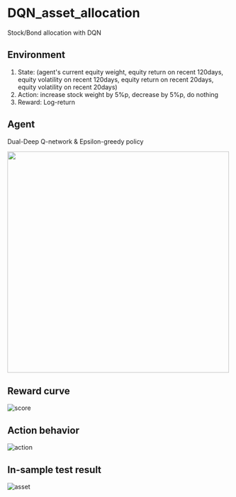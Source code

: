 # DQN_asset_allocation
Stock/Bond allocation with DQN
## Environment
1. State: (agent's current equity weight, equity return on recent 120days, equity volatility on recent 120days, equity return on recent 20days, equity volatility on recent 20days)
2. Action: increase stock weight by 5%p, decrease by 5%p, do nothing
3. Reward: Log-return

## Agent
Dual-Deep Q-network & Epsilon-greedy policy

<img src="https://user-images.githubusercontent.com/73049948/133425142-6e2c212d-bfca-46e2-8530-bd8d7c7b17a3.PNG" width="500">

## Reward curve
![score](https://user-images.githubusercontent.com/73049948/133425385-b0d5f260-c3d3-4174-9019-ab8f379f8ec0.PNG)

## Action behavior
![action](https://user-images.githubusercontent.com/73049948/133425424-9b5c151b-74a8-46cd-834c-846f4a3cc588.PNG)

## In-sample test result
![asset](https://user-images.githubusercontent.com/73049948/133425457-07181292-b6c0-4d5d-a7b6-8a6856783e16.PNG)
